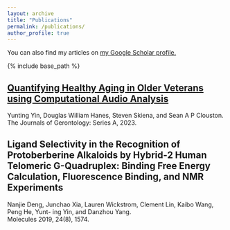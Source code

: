 ```yaml
---
layout: archive
title: "Publications"
permalink: /publications/
author_profile: true
---
```

You can also find my articles on <u><a href="https://scholar.google.com/citations?user=kmLgZRQAAAAJ&hl=en&authuser=2&oi=ao" target="_blank">my Google Scholar profile</a>.</u>

{% include base_path %}

<!--- {% for post in site.publications reversed %} {% include archive-single.html %} {% endfor %} -->

<h2> <a href="https://pubmed.ncbi.nlm.nih.gov/37366320/"> Quantifying Healthy Aging in Older Veterans using Computational Audio Analysis </a></h2>
<p> Yunting Yin, Douglas William Hanes, Steven Skiena, and Sean A P Clouston. <br>
The Journals of Gerontology: Series A, 2023. </p>


<h2> Ligand Selectivity in the Recognition of Protoberberine Alkaloids by Hybrid-2 Human Telomeric G-Quadruplex: Binding Free Energy Calculation, Fluorescence Binding, and NMR Experiments </h2>
<p> Nanjie Deng, Junchao Xia, Lauren Wickstrom, Clement Lin, Kaibo Wang, Peng He, Yunt- ing Yin, and Danzhou Yang. <br>
Molecules 2019, 24(8), 1574. </p>



